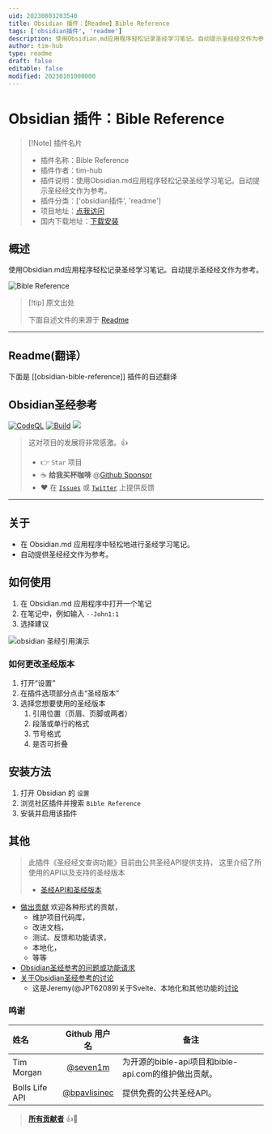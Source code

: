 ```yaml
---
uid: 20230803203540
title: Obsidian 插件：【Readme】Bible Reference
tags: ['obsidian插件', 'readme']
description: 使用Obsidian.md应用程序轻松记录圣经学习笔记。自动提示圣经经文作为参考。
author: tim-hub
type: readme
draft: false
editable: false
modified: 20230101000000
---
```


# Obsidian 插件：Bible Reference

> [!Note] 插件名片
> - 插件名称：Bible Reference
> - 插件作者：tim-hub
> - 插件说明：使用Obsidian.md应用程序轻松记录圣经学习笔记。自动提示圣经经文作为参考。
> - 插件分类：['obsidian插件', 'readme']
> - 项目地址：[点我访问](https://github.com/tim-hub/obsidian-bible-reference)
> - 国内下载地址：[下载安装](https://pkmer.cn/products/plugin/pluginMarket/?obsidian-bible-reference)

## 概述

使用Obsidian.md应用程序轻松记录圣经学习笔记。自动提示圣经经文作为参考。

![Bible Reference](https://cdn.pkmer.cn/covers/obsidian-bible-reference.gif!pkmer)

> [!tip] 原文出处
> 
>下面自述文件的来源于 [Readme](https://ghproxy.net/https://raw.githubusercontent.com/tim-hub/obsidian-bible-reference/master/README.md)
> 

---

## Readme(翻译）

下面是 [[obsidian-bible-reference]] 插件的自述翻译


## Obsidian圣经参考

[![CodeQL](https://github.com/tim-hub/obsidian-bible-reference/actions/workflows/codeql-analysis.yml/badge.svg)](https://github.com/tim-hub/obsidian-bible-reference/actions/workflows/codeql-analysis.yml) [![Build](https://github.com/tim-hub/obsidian-bible-reference/actions/workflows/build.yml/badge.svg)](https://github.com/tim-hub/obsidian-bible-reference/actions/workflows/build.yml)
[![](https://img.shields.io/static/v1?label=Sponsor&message=%E2%9D%A4&logo=GitHub&color=%23fe8e86)](https://github.com/sponsors/tim-hub)

> 这对项目的发展将非常感激。👍
>
> - 👉 `Star` 项目
> - ☕️ **给我买杯咖啡** @[Github Sponsor](https://github.com/sponsors/tim-hub)
> - ❤️ 在 [`Issues`](https://github.com/tim-hub/obsidian-bible-reference/issues) 或 [`Twitter`](https://twitter.com/TechTim42) 上提供反馈

---

## 关于

- 在 Obsidian.md 应用程序中轻松地进行圣经学习笔记。
- 自动提供圣经经文作为参考。

## 如何使用

1. 在 Obsidian.md 应用程序中打开一个笔记
2. 在笔记中，例如输入 `--John1:1`
3. 选择建议

![obsidian 圣经引用演示](https://raw.githubusercontent.com/tim-hub/obsidian-bible-reference/master/docs/obsidian-bible-reference-demo-setting.gif)

### 如何更改圣经版本

1. 打开“设置”
2. 在插件选项部分点击“圣经版本”
3. 选择您想要使用的圣经版本
   1. 引用位置（页眉、页脚或两者）
   2. 段落或单行的格式
   3. 节号格式
   4. 是否可折叠

## 安装方法

1. 打开 Obsidian 的 `设置`
2. 浏览社区插件并搜索 `Bible Reference`
3. 安装并启用该插件

## 其他

> 此插件《圣经经文查询功能》目前由公共圣经API提供支持，
> 这里介绍了所使用的API以及支持的圣经版本
>
> - [圣经API和圣经版本](docs/bible-api-and-source.md)

- [做出贡献](CONTRIBUTING.md) 欢迎各种形式的贡献，
  - 维护项目代码库，
  - 改进文档，
  - 测试、反馈和功能请求，
  - 本地化，
  - 等等
- [Obsidian圣经参考的问题或功能请求](https://github.com/tim-hub/obsidian-bible-reference/issues)
- [关于Obsidian圣经参考的讨论](https://github.com/tim-hub/obsidian-bible-reference/discussions)
  - 这是Jeremy(@JPT62089)关于Svelte、本地化和其他功能的[讨论](https://github.com/tim-hub/obsidian-bible-reference/discussions/77)

### 鸣谢

| 姓名           |               Github 用户名                | 备注                                                                        |
| :------------- | :------------------------------------------: | --------------------------------------------------------------------------- |
| Tim Morgan     |    [@seven1m](https://github.com/seven1m)    | 为开源的bible-api项目和bible-api.com的维护做出贡献。 |
| Bolls Life API | [@bpavlisinec](mailto:bpavlisinec@gmail.com) | 提供免费的公共圣经API。                                              |

> [**所有贡献者**](https://github.com/tim-hub/obsidian-bible-reference/graphs/contributors) 👍🙏



